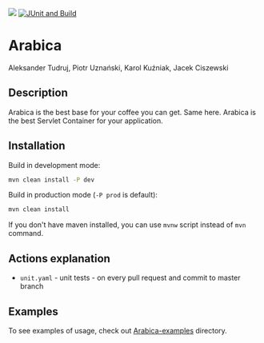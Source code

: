 [![](https://jitpack.io/v/jaks-mimuw-kava-org/Arabica.svg)](https://jitpack.io/#jaks-mimuw-kava-org/Arabica)
[![JUnit and Build](https://github.com/jaks-mimuw-kava-org/Arabica/actions/workflows/unit.yaml/badge.svg)](https://github.com/jaks-mimuw-kava-org/Arabica/actions/workflows/unit.yaml)

# Arabica
Aleksander Tudruj, Piotr Uznański, Karol Kuźniak, Jacek Ciszewski

## Description
Arabica is the best base for your coffee you can get. Same here. Arabica is the best Servlet Container for your application.

## Installation
Build in development mode:
```bash
mvn clean install -P dev
```
Build in production mode (`-P prod` is default):
```bash
mvn clean install
```
If you don't have maven installed, you can use `mvnw` script instead of `mvn` command.

## Actions explanation
- `unit.yaml` - unit tests - on every pull request and commit to master branch

## Examples
To see examples of usage, check out [Arabica-examples][#Examples] directory.


[#Examples]: https://github.com/jaks-mimuw-kava-org/Arabica-examples
